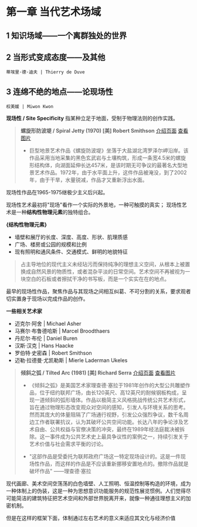 # 第一章  当代艺术场域

## 1  知识场域——一个离群独处的世界

## 2  当形式变成态度——及其他
`蒂埃里·德·迪夫 | Thierry de Duve`

## 3  连绵不绝的地点——论现场性
`权美媛 | Miwon Kwon`

**现场性 / Site Specificity**
指某种立足于地面，受制于物理法则的创作实践。

> **螺旋形防波堤 / Spiral Jetty (1970)
>  [美] Robert Smithson**
>  [介绍页面](https://umfa.utah.edu/spiral-jetty)    [查看图片](https://umfa.utah.edu/sites/default/files/inline-images/1996.22.1%28detail%29_WEB.JPG)
>  
> - 巨型地景艺术作品《螺旋防波堤》坐落于大盐湖北湾罗泽尔岬沿岸。该作品采用当地采集的黑色玄武岩与土壤构筑，形成一条宽4.5米的螺旋形结构体，向湖面延伸长达457米，是该时期无可争议的最著名大型地景艺术作品。1972年，由于水平面上升，这件作品被淹没，到了2002年，由于干旱，水量锐减，作品才又重新浮出水面。

现场性作品在1965-1975继极少主义后兴起。

现场性艺术最初将"现场"看作一个实际的外景地，一种可触摸的真实；
现场性艺术是一种**结构性物理元素**的独特组合。

**{结构性物理元素}**
- 墙壁和展厅的长度、深度、高度、形状、肌理质感
- 广场、楼房或公园的规模和比例
- 现有照明和通风条件、交通模式、鲜明的地貌特征

> 占主导地位的现代主义未经玷污而保持纯净的理想主义空间，从根本上被置换成自然风景的物质性，或者混杂平淡的日常空间。艺术空间不再被视为一块空白的石板或者擦拭干净的书写板，而是一个实实在在的地点。

最早的现场性作品，聚焦作品与其现场之间相互纠葛、不可分割的关系，要求观者切实置身于现场以完成作品的创作。

**一些相关艺术家**
- 迈克尔·阿舍 | Michael Asher
- 马赛尔·布鲁德哈斯 | Marcel Broodthaers
- 丹尼尔·布伦 | Daniel Buren
- 汉斯·汉克 | Hans Haacke
- 罗伯特·史密森 | Robert Smithson
- 迈勒·拉德曼·尤凯勒斯 | Mierle Laderman Ukeles

> **倾斜之弧 / Tilted Arc (1981)
>  [美] Richard Serra**
>  [介绍页面](https://www.tate.org.uk/art/artists/richard-serra-1923/lost-art-richard-serra)    [查看图片](https://media.tate.org.uk/aztate-prd-ew-dg-wgtail-st1-ctr-data/images/richard_serra_tilted_arc_01_0.width-680.jpg)
>  
> - 《倾斜之弧》是美国艺术家理查德·塞拉于1981年创作的大型公共雕塑作品，位于纽约联邦广场，由长120英尺、高12英尺的耐候钢板构成，呈现一道倾斜的弧形墙体。作品以极简主义风格挑战传统公共艺术形式，旨在通过物理形态改变观众对空间的感知，引发人与环境关系的思考。然而其庞大的体量阻隔了广场通行视野，引发公众强烈争议，数千名周边工作者联署抗议，认为其破坏公共空间功能。长达八年的争论涉及艺术自由、公共权益与官僚决策的冲突，最终在1989年经法庭裁决被拆除。这一事件成为公共艺术史上最具争议性的案例之一，持续引发关于艺术价值与社会需求平衡的讨论。
> 
> - "这部作品是受委托为联邦政府广场这一特定现场设计的。这是一件现场性作品，而这样的作品是不应该重新挪移安置地点的。撤除作品就是破坏作品" ——理查德·塞拉

现代画廊、美术空间空荡荡的白色墙壁、人工照明、恒温控制等构造的环境，成为一种体制上的伪装，这是一种为思想意识功能服务的规范性展览惯例。人们觉得尽可能简洁的建筑特征把艺术空间和外部世界脱离开来，就像一种通往理想主义的加密机制。

但是在这样的框架下面，体制通过左右艺术的意义来适应其文化与经济价值


## 